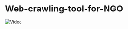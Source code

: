 # Web-crawling-tool-for-NGO
[![Video](https://img.youtube.com/vi/VddchMtT9Aw/0maxresdefault.jpg)](https://www.youtube.com/watch?v=VddchMtT9Aw)
